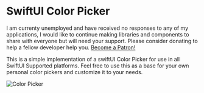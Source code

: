 # SwiftUI Color Picker

I am currenty unemployed and have received no responses to any of my applications, I would like to continue making libraries and components to share with everyone but will need your support. Please consider donating to help a fellow developer help you.
<a href="https://www.patreon.com/bePatron?u=27262269" data-patreon-widget-type="become-patron-button">Become a Patron!</a>


This is a simple implementation of a swiftUI Color Picker for use in all SwiftUI Supported platforms. Feel free to use this as a base for your own personal color pickers and customize it to your needs. 


![Color Picker](/ColorPicker.gif)



